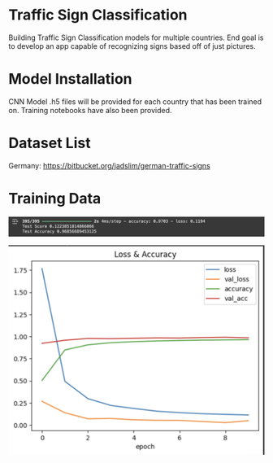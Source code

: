 # Traffic Sign Classification

Building Traffic Sign Classification models for multiple countries. End goal is to develop an app capable of recognizing signs based off of just pictures.

# Model Installation

CNN Model .h5 files will be provided for each country that has been trained on. Training notebooks have also been provided.

# Dataset List

Germany: https://bitbucket.org/jadslim/german-traffic-signs

# Training Data

![Germany Training Accuracy](https://github.com/Rohan-Siva/TrafficSignClassification/blob/main/imgs/germany_accuracy.png)

![Germany Training Graph](https://github.com/Rohan-Siva/TrafficSignClassification/blob/main/imgs/germany_training.png)
